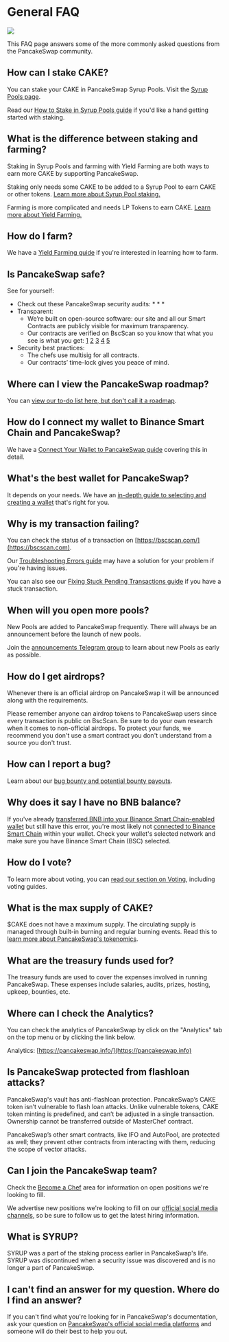 # General FAQ

![](https://gblobscdn.gitbook.com/assets%2F-MHREX7DHcljbY5IkjgJ%2F-MbAxZIJGgk1QpS48uum%2F-MbAxk6fW4tsBsVDJVMR%2Fdocs%20masthead%20\(17\).png?alt=media\&token=a7b52851-0c4d-4249-901d-da79120f3eac)

This FAQ page answers some of the more commonly asked questions from the PancakeSwap community.

## How can I stake CAKE? <a href="#how-can-i-stake-cake" id="how-can-i-stake-cake"></a>

You can stake your CAKE in PancakeSwap Syrup Pools. Visit the [Syrup Pools page](https://pancakeswap.finance/pools).

Read our [How to Stake in Syrup Pools guide](../products-1/syrup-pool/how-to-stake-in-syrup-pools.md) if you'd like a hand getting started with staking.

## What is the difference between staking and farming? <a href="#what-is-the-difference-between-staking-and-farming" id="what-is-the-difference-between-staking-and-farming"></a>

Staking in Syrup Pools and farming with Yield Farming are both ways to earn more CAKE by supporting PancakeSwap.

Staking only needs some CAKE to be added to a Syrup Pool to earn CAKE or other tokens. [Learn more about Syrup Pool staking.](../products-1/syrup-pools.md)​

Farming is more complicated and needs LP Tokens to earn CAKE. [Learn more about Yield Farming.](../products-1/yield-farming/)​

## How do I farm? <a href="#how-do-i-farm" id="how-do-i-farm"></a>

We have a [Yield Farming guide](../products-1/yield-farming/how-to-use-farms.md) if you're interested in learning how to farm.

## Is PancakeSwap safe? <a href="#is-pancakeswap-safe" id="is-pancakeswap-safe"></a>

See for yourself:

* Check out these PancakeSwap security audits:
  *
  *
  *
* Transparent:
  * We’re built on open-source software: our site and all our Smart Contracts are publicly visible for maximum transparency.
  * Our contracts are verified on BscScan so you know that what you see is what you get: [1](https://bscscan.com/address/0x10ED43C718714eb63d5aA57B78B54704E256024E) [2](https://bscscan.com/address/0x73feaa1ee314f8c655e354234017be2193c9e24e#code) [3](https://bscscan.com/address/0xbcfccbde45ce874adcb698cc183debcf17952812) [4](https://bscscan.com/address/0x1b96b92314c44b159149f7e0303511fb2fc4774f#code) [5](https://bscscan.com/address/0x92E8CeB7eAeD69fB6E4d9dA43F605D2610214E68)
* Security best practices:
  * The chefs use multisig for all contracts.
  * Our contracts’ time-lock gives you peace of mind.

## Where can I view the PancakeSwap roadmap? <a href="#where-can-i-view-the-pancakeswap-roadmap" id="where-can-i-view-the-pancakeswap-roadmap"></a>

You can [view our to-do list here, but don't call it a roadmap](../roadmap-1.md).

## How do I connect my wallet to Binance Smart Chain and PancakeSwap? <a href="#how-do-i-connect-my-wallet-to-binance-smart-chain-and-pancakeswap" id="how-do-i-connect-my-wallet-to-binance-smart-chain-and-pancakeswap"></a>

We have a [Connect Your Wallet to PancakeSwap guide](../get-started-1/connect-your-wallet-to-pancakeswap.md) covering this in detail.

## What's the best wallet for PancakeSwap? <a href="#whats-the-best-wallet-for-pancakeswap" id="whats-the-best-wallet-for-pancakeswap"></a>

It depends on your needs. We have an [in-depth guide to selecting and creating a wallet](../get-started-1/create-a-wallet.md) that's right for you.

## Why is my transaction failing? <a href="#why-is-my-transaction-failing" id="why-is-my-transaction-failing"></a>

You can check the status of a transaction on [https://bscscan.com/](https://bscscan.com).

Our [Troubleshooting Errors guide](troubleshooting-errors.md) may have a solution for your problem if you're having issues.

You can also see our [Fixing Stuck Pending Transactions guide](fixing-stuck-pending-transactions-on-metamask.md) if you have a stuck transaction.

## When will you open more pools? <a href="#when-will-you-open-more-pools" id="when-will-you-open-more-pools"></a>

New Pools are added to PancakeSwap frequently. There will always be an announcement before the launch of new pools.

Join the [announcements Telegram group](https://t.me/PancakeSwapAnn) to learn about new Pools as early as possible.

## How do I get airdrops? <a href="#how-do-i-get-airdrops" id="how-do-i-get-airdrops"></a>

Whenever there is an official airdrop on PancakeSwap it will be announced along with the requirements.

Please remember anyone can airdrop tokens to PancakeSwap users since every transaction is public on BscScan. Be sure to do your own research when it comes to non-official airdrops. To protect your funds, we recommend you don't use a smart contract you don't understand from a source you don't trust.

## How can I report a bug? <a href="#how-can-i-report-a-bug" id="how-can-i-report-a-bug"></a>

Learn about our [bug bounty and potential bounty payouts](../code-1/bug-bounty.md).

## Why does it say I have no BNB balance? <a href="#why-does-it-say-i-have-no-bnb-balance" id="why-does-it-say-i-have-no-bnb-balance"></a>

If you've already [transferred BNB into your Binance Smart Chain-enabled wallet](../get-started-1/get-bep20-tokens.md) but still have this error, you're most likely not [connected to Binance Smart Chain](../get-started-1/connect-your-wallet-to-pancakeswap.md) within your wallet. Check your wallet's selected network and make sure you have Binance Smart Chain (BSC) selected.

## How do I vote? <a href="#how-do-i-vote" id="how-do-i-vote"></a>

To learn more about voting, you can [read our section on Voting](../products-1/voting.md), including voting guides.

## What is the max supply of CAKE? <a href="#what-is-the-max-supply-of-cake" id="what-is-the-max-supply-of-cake"></a>

$CAKE does not have a maximum supply. The circulating supply is managed through built-in burning and regular burning events. Read this to [learn more about PancakeSwap's tokenomics](../tokenomics-1/cake.md).

## What are the treasury funds used for? <a href="#what-are-the-treasury-funds-used-for" id="what-are-the-treasury-funds-used-for"></a>

The treasury funds are used to cover the expenses involved in running PancakeSwap. These expenses include salaries, audits, prizes, hosting, upkeep, bounties, etc.

## Where can I check the Analytics? <a href="#where-can-i-check-the-analytics" id="where-can-i-check-the-analytics"></a>

You can check the analytics of PancakeSwap by click on the "Analytics" tab on the top menu or by clicking the link below.

Analytics: [https://pancakeswap.info/](https://pancakeswap.info)​

## Is PancakeSwap protected from flashloan attacks? <a href="#is-pancakeswap-protected-from-flashloan-attacks" id="is-pancakeswap-protected-from-flashloan-attacks"></a>

PancakeSwap's vault has anti-flashloan protection. PancakeSwap’s CAKE token isn’t vulnerable to flash loan attacks. Unlike vulnerable tokens, CAKE token minting is predefined, and can’t be adjusted in a single transaction. Ownership cannot be transferred outside of MasterChef contract.

PancakeSwap’s other smart contracts, like IFO and AutoPool, are protected as well; they prevent other contracts from interacting with them, reducing the scope of vector attacks.

## Can I join the PancakeSwap team? <a href="#can-i-join-the-pancakeswap-team" id="can-i-join-the-pancakeswap-team"></a>

Check the [Become a Chef](../hiring-1/become-a-chef.md) area for information on open positions we're looking to fill.

We advertise new positions we're looking to fill on our [official social media channels](https://docs.pancakeswap.finance/contact-us/telegram), so be sure to follow us to get the latest hiring information.

## What is SYRUP? <a href="#what-is-syrup" id="what-is-syrup"></a>

SYRUP was a part of the staking process earlier in PancakeSwap's life. SYRUP was discontinued when a security issue was discovered and is no longer a part of PancakeSwap.

## I can't find an answer for my question. Where do I find an answer? <a href="#i-cant-find-an-answer-for-my-question-where-do-i-find-an-answer" id="i-cant-find-an-answer-for-my-question-where-do-i-find-an-answer"></a>

If you can't find what you're looking for in PancakeSwap's documentation, ask your question on [PancakeSwap's official social media platforms](https://docs.pancakeswap.finance/contact-us/telegram) and someone will do their best to help you out.

​
